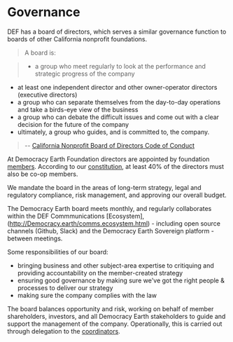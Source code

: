# Governance

DEF has a board of directors, which serves a similar governance function to boards of other California nonprofit foundations.

> A board is:

> * a group who meet regularly to look at the performance and strategic progress of the company
* at least one independent director and other owner-operator directors (executive directors)
* a group who can separate themselves from the day-to-day operations and take a birds-eye view of the business
* a group who can debate the difficult issues and come out with a clear decision for the future of the company
* ultimately, a group who guides, and is committed to, the company.

> -- [California Nonprofit Board of Directors Code of Conduct](https://www.cnbod.org/Nonprofits/Code-of-Conduct)

At Democracy Earth Foundation directors are appointed by foundation [members](http://Democracy.earth/membership.html). According to our [constitution](http://Democracy.earth/coop/constitution.html), at least 40% of the directors must also be co-op members.

We mandate the board in the areas of long-term strategy, legal and regulatory compliance, risk management, and approving our overall budget.

The Democracy Earth board meets monthly, and regularly collaborates within the DEF Commmunications [Ecosystem],(http://Democracy.earth/comms.ecosystem.html) - including open source channels (Github, Slack) and the Democracy Earth Sovereign platform - between meetings.

Some responsibilities of our board:

* bringing business and other subject-area expertise to critiquing and providing accountability on the member-created strategy
* ensuring good governance by making sure we've got the right people & processes to deliver our strategy 
* making sure the company complies with the law

The board balances opportunity and risk, working on behalf of member shareholders, investors, and all Democracy Earth stakeholders to guide and support the management of the company. Operationally, this is carried out through delegation to the [coordinators](http://Democracy.Earth/Board.coordination.html).
